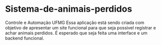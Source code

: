 # Sistema-de-animais-perdidos
Controle e Automação UFMG
Essa aplicação está sendo criada com objetivo de apresentar um site funcional para que seja possivel registrar e achar animais perdidos. 
É esperado que seja feita uma interface e um backend funcional. 
